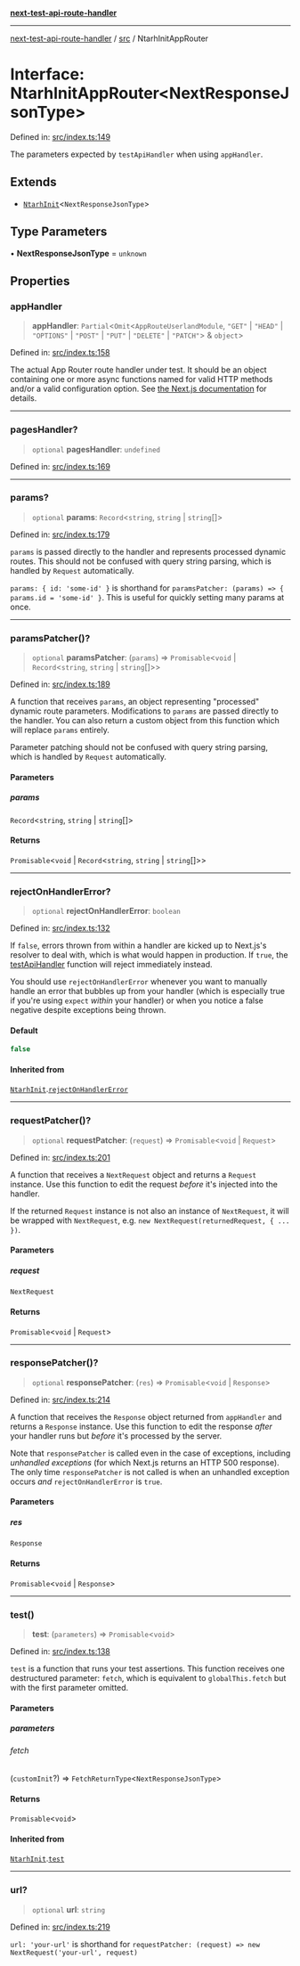 [**next-test-api-route-handler**](../../README.md)

***

[next-test-api-route-handler](../../README.md) / [src](../README.md) / NtarhInitAppRouter

# Interface: NtarhInitAppRouter\<NextResponseJsonType\>

Defined in: [src/index.ts:149](https://github.com/Xunnamius/next-test-api-route-handler/blob/85e69e8c9f0f5d099e62128bf945b508df618dd6/src/index.ts#L149)

The parameters expected by `testApiHandler` when using `appHandler`.

## Extends

- [`NtarhInit`](NtarhInit.md)\<`NextResponseJsonType`\>

## Type Parameters

• **NextResponseJsonType** = `unknown`

## Properties

### appHandler

> **appHandler**: `Partial`\<`Omit`\<`AppRouteUserlandModule`, `"GET"` \| `"HEAD"` \| `"OPTIONS"` \| `"POST"` \| `"PUT"` \| `"DELETE"` \| `"PATCH"`\> & `object`\>

Defined in: [src/index.ts:158](https://github.com/Xunnamius/next-test-api-route-handler/blob/85e69e8c9f0f5d099e62128bf945b508df618dd6/src/index.ts#L158)

The actual App Router route handler under test. It should be an object
containing one or more async functions named for valid HTTP methods and/or
a valid configuration option. See [the Next.js
documentation](https://nextjs.org/docs/app/building-your-application/routing/route-handlers)
for details.

***

### pagesHandler?

> `optional` **pagesHandler**: `undefined`

Defined in: [src/index.ts:169](https://github.com/Xunnamius/next-test-api-route-handler/blob/85e69e8c9f0f5d099e62128bf945b508df618dd6/src/index.ts#L169)

***

### params?

> `optional` **params**: `Record`\<`string`, `string` \| `string`[]\>

Defined in: [src/index.ts:179](https://github.com/Xunnamius/next-test-api-route-handler/blob/85e69e8c9f0f5d099e62128bf945b508df618dd6/src/index.ts#L179)

`params` is passed directly to the handler and represents processed dynamic
routes. This should not be confused with query string parsing, which is
handled by `Request` automatically.

`params: { id: 'some-id' }` is shorthand for `paramsPatcher: (params) => {
params.id = 'some-id' }`. This is useful for quickly setting many params at
once.

***

### paramsPatcher()?

> `optional` **paramsPatcher**: (`params`) => `Promisable`\<`void` \| `Record`\<`string`, `string` \| `string`[]\>\>

Defined in: [src/index.ts:189](https://github.com/Xunnamius/next-test-api-route-handler/blob/85e69e8c9f0f5d099e62128bf945b508df618dd6/src/index.ts#L189)

A function that receives `params`, an object representing "processed"
dynamic route parameters. Modifications to `params` are passed directly to
the handler. You can also return a custom object from this function which
will replace `params` entirely.

Parameter patching should not be confused with query string parsing, which
is handled by `Request` automatically.

#### Parameters

##### params

`Record`\<`string`, `string` \| `string`[]\>

#### Returns

`Promisable`\<`void` \| `Record`\<`string`, `string` \| `string`[]\>\>

***

### rejectOnHandlerError?

> `optional` **rejectOnHandlerError**: `boolean`

Defined in: [src/index.ts:132](https://github.com/Xunnamius/next-test-api-route-handler/blob/85e69e8c9f0f5d099e62128bf945b508df618dd6/src/index.ts#L132)

If `false`, errors thrown from within a handler are kicked up to Next.js's
resolver to deal with, which is what would happen in production. If `true`,
the [testApiHandler](../functions/testApiHandler.md) function will reject immediately instead.

You should use `rejectOnHandlerError` whenever you want to manually handle
an error that bubbles up from your handler (which is especially true if
you're using `expect` _within_ your handler) or when you notice a false
negative despite exceptions being thrown.

#### Default

```ts
false
```

#### Inherited from

[`NtarhInit`](NtarhInit.md).[`rejectOnHandlerError`](NtarhInit.md#rejectonhandlererror)

***

### requestPatcher()?

> `optional` **requestPatcher**: (`request`) => `Promisable`\<`void` \| `Request`\>

Defined in: [src/index.ts:201](https://github.com/Xunnamius/next-test-api-route-handler/blob/85e69e8c9f0f5d099e62128bf945b508df618dd6/src/index.ts#L201)

A function that receives a `NextRequest` object and returns a `Request`
instance. Use this function to edit the request _before_ it's injected
into the handler.

If the returned `Request` instance is not also an instance of
`NextRequest`, it will be wrapped with `NextRequest`, e.g. `new
NextRequest(returnedRequest, { ... })`.

#### Parameters

##### request

`NextRequest`

#### Returns

`Promisable`\<`void` \| `Request`\>

***

### responsePatcher()?

> `optional` **responsePatcher**: (`res`) => `Promisable`\<`void` \| `Response`\>

Defined in: [src/index.ts:214](https://github.com/Xunnamius/next-test-api-route-handler/blob/85e69e8c9f0f5d099e62128bf945b508df618dd6/src/index.ts#L214)

A function that receives the `Response` object returned from `appHandler`
and returns a `Response` instance. Use this function to edit the response
_after_ your handler runs but _before_ it's processed by the server.

Note that `responsePatcher` is called even in the case of exceptions,
including _unhandled exceptions_ (for which Next.js returns an HTTP 500
response). The only time `responsePatcher` is not called is when an
unhandled exception occurs _and_ `rejectOnHandlerError` is `true`.

#### Parameters

##### res

`Response`

#### Returns

`Promisable`\<`void` \| `Response`\>

***

### test()

> **test**: (`parameters`) => `Promisable`\<`void`\>

Defined in: [src/index.ts:138](https://github.com/Xunnamius/next-test-api-route-handler/blob/85e69e8c9f0f5d099e62128bf945b508df618dd6/src/index.ts#L138)

`test` is a function that runs your test assertions. This function receives
one destructured parameter: `fetch`, which is equivalent to
`globalThis.fetch` but with the first parameter omitted.

#### Parameters

##### parameters

###### fetch

(`customInit`?) => `FetchReturnType`\<`NextResponseJsonType`\>

#### Returns

`Promisable`\<`void`\>

#### Inherited from

[`NtarhInit`](NtarhInit.md).[`test`](NtarhInit.md#test)

***

### url?

> `optional` **url**: `string`

Defined in: [src/index.ts:219](https://github.com/Xunnamius/next-test-api-route-handler/blob/85e69e8c9f0f5d099e62128bf945b508df618dd6/src/index.ts#L219)

`url: 'your-url'` is shorthand for `requestPatcher: (request) => new
NextRequest('your-url', request)`
